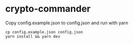 # crypto-commander

Copy config.example.json to config.json and run with yarn
```
cp config.example.json config.json
yarn install && yarn dev
```
